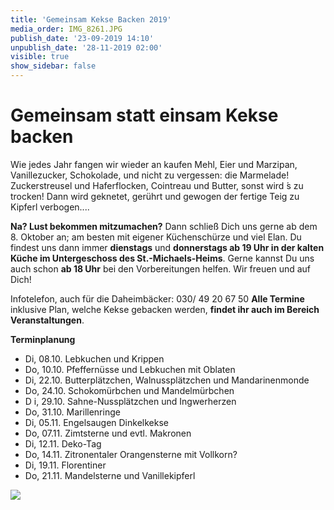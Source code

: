 ```yaml
---
title: 'Gemeinsam Kekse Backen 2019'
media_order: IMG_8261.JPG
publish_date: '23-09-2019 14:10'
unpublish_date: '28-11-2019 02:00'
visible: true
show_sidebar: false
---
```


# Gemeinsam statt einsam Kekse backen

Wie jedes Jahr fangen wir wieder an
kaufen Mehl, Eier und Marzipan,
Vanillezucker, Schokolade,
und nicht zu vergessen: die Marmelade! Zuckerstreusel und Haferflocken,
Cointreau und Butter, sonst wird ́s zu trocken!
Dann wird geknetet, gerührt und gewogen der fertige Teig zu Kipferl verbogen....

**Na? Lust bekommen mitzumachen?**
Dann schließ Dich uns gerne ab dem 8. Oktober an; am besten mit eigener Küchenschürze und viel Elan. Du findest uns dann immer **dienstags** und **donnerstags ab 19 Uhr in der kalten Küche im Untergeschoss des St.-Michaels-Heims**. Gerne kannst Du uns auch schon **ab 18 Uhr** bei den Vorbereitungen helfen.
Wir freuen und auf Dich!

Infotelefon, auch für die Daheimbäcker: 030/ 49 20 67 50
**Alle Termine** inklusive Plan, welche Kekse gebacken werden, **findet ihr auch im Bereich Veranstaltungen**.

**Terminplanung**
* Di,	08.10.	Lebkuchen und Krippen
* Do,	10.10.	Pfeffernüsse und Lebkuchen mit Oblaten
* Di,	22.10.	Butterplätzchen, Walnussplätzchen und Mandarinenmonde
* Do,	24.10.	Schokomürbchen und Mandelmürbchen
* D i,	29.10.	Sahne-Nussplätzchen und Ingwerherzen
* Do,	31.10.	Marillenringe
* Di,	05.11.	Engelsaugen Dinkelkekse
* Do,	07.11.	Zimtsterne und evtl. Makronen
* Di,	12.11.	Deko-Tag
* Do, 14.11.	Zitronentaler Orangensterne mit Vollkorn?
* Di, 19.11.	Florentiner
* Do, 21.11.	Mandelsterne und Vanillekipferl

![](https://smh-gemeinden.de/user/pages/02.news/gemeinsam-kekse-backen-2019/IMG_8261.JPG)
